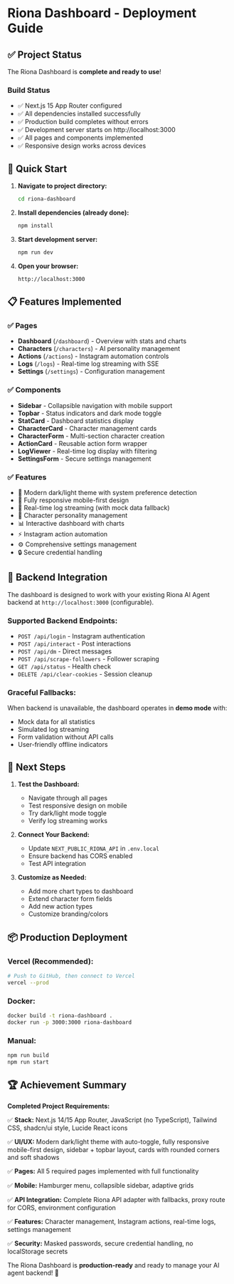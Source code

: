 # Riona Dashboard - Deployment Guide

## ✅ Project Status

The Riona Dashboard is **complete and ready to use**! 

### Build Status
- ✅ Next.js 15 App Router configured
- ✅ All dependencies installed successfully  
- ✅ Production build completes without errors
- ✅ Development server starts on http://localhost:3000
- ✅ All pages and components implemented
- ✅ Responsive design works across devices

## 🚀 Quick Start

1. **Navigate to project directory:**
   ```bash
   cd riona-dashboard
   ```

2. **Install dependencies (already done):**
   ```bash
   npm install
   ```

3. **Start development server:**
   ```bash
   npm run dev
   ```

4. **Open your browser:**
   ```
   http://localhost:3000
   ```

## 📋 Features Implemented

### ✅ Pages
- **Dashboard** (`/dashboard`) - Overview with stats and charts
- **Characters** (`/characters`) - AI personality management  
- **Actions** (`/actions`) - Instagram automation controls
- **Logs** (`/logs`) - Real-time log streaming with SSE
- **Settings** (`/settings`) - Configuration management

### ✅ Components
- **Sidebar** - Collapsible navigation with mobile support
- **Topbar** - Status indicators and dark mode toggle
- **StatCard** - Dashboard statistics display
- **CharacterCard** - Character management cards
- **CharacterForm** - Multi-section character creation
- **ActionCard** - Reusable action form wrapper
- **LogViewer** - Real-time log display with filtering
- **SettingsForm** - Secure settings management

### ✅ Features
- 🎨 Modern dark/light theme with system preference detection
- 📱 Fully responsive mobile-first design
- 🔄 Real-time log streaming (with mock data fallback)
- 🤖 Character personality management
- 📊 Interactive dashboard with charts
- ⚡ Instagram action automation
- ⚙️ Comprehensive settings management
- 🔒 Secure credential handling

## 🔌 Backend Integration

The dashboard is designed to work with your existing Riona AI Agent backend at `http://localhost:3000` (configurable).

### Supported Backend Endpoints:
- `POST /api/login` - Instagram authentication
- `POST /api/interact` - Post interactions  
- `POST /api/dm` - Direct messages
- `POST /api/scrape-followers` - Follower scraping
- `GET /api/status` - Health check
- `DELETE /api/clear-cookies` - Session cleanup

### Graceful Fallbacks:
When backend is unavailable, the dashboard operates in **demo mode** with:
- Mock data for all statistics
- Simulated log streaming
- Form validation without API calls
- User-friendly offline indicators

## 🎯 Next Steps

1. **Test the Dashboard:**
   - Navigate through all pages
   - Test responsive design on mobile
   - Try dark/light mode toggle
   - Verify log streaming works

2. **Connect Your Backend:**
   - Update `NEXT_PUBLIC_RIONA_API` in `.env.local`
   - Ensure backend has CORS enabled
   - Test API integration

3. **Customize as Needed:**
   - Add more chart types to dashboard
   - Extend character form fields
   - Add new action types
   - Customize branding/colors

## 📦 Production Deployment

### Vercel (Recommended):
```bash
# Push to GitHub, then connect to Vercel
vercel --prod
```

### Docker:
```bash
docker build -t riona-dashboard .
docker run -p 3000:3000 riona-dashboard
```

### Manual:
```bash
npm run build
npm run start
```

## 🏆 Achievement Summary

**Completed Project Requirements:**

✅ **Stack:** Next.js 14/15 App Router, JavaScript (no TypeScript), Tailwind CSS, shadcn/ui style, Lucide React icons

✅ **UI/UX:** Modern dark/light theme with auto-toggle, fully responsive mobile-first design, sidebar + topbar layout, cards with rounded corners and soft shadows

✅ **Pages:** All 5 required pages implemented with full functionality

✅ **Mobile:** Hamburger menu, collapsible sidebar, adaptive grids

✅ **API Integration:** Complete Riona API adapter with fallbacks, proxy route for CORS, environment configuration

✅ **Features:** Character management, Instagram actions, real-time logs, settings management

✅ **Security:** Masked passwords, secure credential handling, no localStorage secrets

The Riona Dashboard is **production-ready** and ready to manage your AI agent backend! 🎉